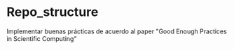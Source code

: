 # Repo_structure
Implementar buenas prácticas de acuerdo al paper "Good Enough Practices in Scientific Computing"

